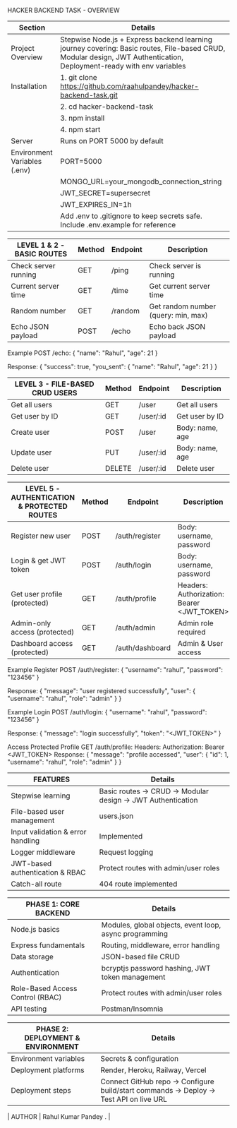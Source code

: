  HACKER BACKEND TASK - OVERVIEW

| Section                        | Details                                                                                                   |
|--------------------------------|-----------------------------------------------------------------------------------------------------------|
| Project Overview                | Stepwise Node.js + Express backend learning journey covering: Basic routes, File-based CRUD, Modular design, JWT Authentication, Deployment-ready with env variables |
| Installation                    | 1. git clone https://github.com/raahulpandey/hacker-backend-task.git                                      |
|                                | 2. cd hacker-backend-task                                                                                 |
|                                | 3. npm install                                                                                             |
|                                | 4. npm start                                                                                               |
| Server                          | Runs on PORT 5000 by default                                                                              |
| Environment Variables (.env)    | PORT=5000                                                                                                 |
|                                | MONGO_URL=your_mongodb_connection_string                                                                 |
|                                | JWT_SECRET=supersecret                                                                                    |
|                                | JWT_EXPIRES_IN=1h                                                                                         |
|                                | Add .env to .gitignore to keep secrets safe. Include .env.example for reference                           |

| LEVEL 1 & 2 - BASIC ROUTES      | Method | Endpoint | Description                               |
|--------------------------------|--------|----------|-------------------------------------------|
| Check server running            | GET    | /ping    | Check server is running                    |
| Current server time             | GET    | /time    | Get current server time                    |
| Random number                   | GET    | /random  | Get random number (query: min, max)       |
| Echo JSON payload               | POST   | /echo    | Echo back JSON payload                     |

Example POST /echo:
{
  "name": "Rahul",
  "age": 21
}

Response:
{
  "success": true,
  "you_sent": { "name": "Rahul", "age": 21 }
}

| LEVEL 3 - FILE-BASED CRUD USERS | Method | Endpoint    | Description               |
|--------------------------------|--------|------------|---------------------------|
| Get all users                  | GET    | /user      | Get all users             |
| Get user by ID                 | GET    | /user/:id  | Get user by ID            |
| Create user                    | POST   | /user      | Body: name, age           |
| Update user                    | PUT    | /user/:id  | Body: name, age           |
| Delete user                    | DELETE | /user/:id  | Delete user               |

| LEVEL 5 - AUTHENTICATION & PROTECTED ROUTES | Method | Endpoint        | Description                     |
|--------------------------------------------|--------|----------------|---------------------------------|
| Register new user                          | POST   | /auth/register | Body: username, password        |
| Login & get JWT token                       | POST   | /auth/login    | Body: username, password        |
| Get user profile (protected)               | GET    | /auth/profile  | Headers: Authorization: Bearer <JWT_TOKEN> |
| Admin-only access (protected)              | GET    | /auth/admin    | Admin role required             |
| Dashboard access (protected)               | GET    | /auth/dashboard| Admin & User access             |

Example Register POST /auth/register:
{
  "username": "rahul",
  "password": "123456"
}

Response:
{
  "message": "user registered successfully",
  "user": { "username": "rahul", "role": "admin" }
}

Example Login POST /auth/login:
{
  "username": "rahul",
  "password": "123456"
}

Response:
{
  "message": "login successfully",
  "token": "<JWT_TOKEN>"
}

Access Protected Profile GET /auth/profile:
Headers: Authorization: Bearer <JWT_TOKEN>
Response:
{
  "message": "profile accessed",
  "user": { "id": 1, "username": "rahul", "role": "admin" }
}

| FEATURES                                   | Details                                                                                             |
|-------------------------------------------|-----------------------------------------------------------------------------------------------------|
| Stepwise learning                          | Basic routes → CRUD → Modular design → JWT Authentication                                           |
| File-based user management                 | users.json                                                                                          |
| Input validation & error handling          | Implemented                                                                                         |
| Logger middleware                          | Request logging                                                                                      |
| JWT-based authentication & RBAC            | Protect routes with admin/user roles                                                                |
| Catch-all route                            | 404 route implemented                                                                                |

| PHASE 1: CORE BACKEND                     | Details                                                                                             |
|-------------------------------------------|-----------------------------------------------------------------------------------------------------|
| Node.js basics                             | Modules, global objects, event loop, async programming                                             |
| Express fundamentals                        | Routing, middleware, error handling                                                                |
| Data storage                               | JSON-based file CRUD                                                                                |
| Authentication                             | bcryptjs password hashing, JWT token management                                                    |
| Role-Based Access Control (RBAC)           | Protect routes with admin/user roles                                                               |
| API testing                                | Postman/Insomnia                                                                                    |

| PHASE 2: DEPLOYMENT & ENVIRONMENT          | Details                                                                                             |
|-------------------------------------------|-----------------------------------------------------------------------------------------------------|
| Environment variables                      | Secrets & configuration                                                                            |
| Deployment platforms                        | Render, Heroku, Railway, Vercel                                                                    |
| Deployment steps                           | Connect GitHub repo → Configure build/start commands → Deploy → Test API on live URL               |

| AUTHOR                                     | Rahul Kumar Pandey    .                                                                                   |
